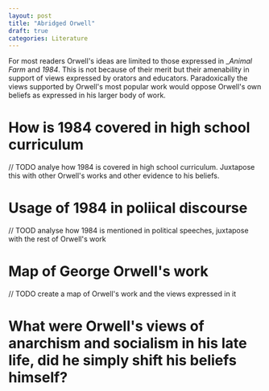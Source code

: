 ```yaml
---
layout: post
title: "Abridged Orwell"
draft: true
categories: Literature
---
```


For most readers Orwell's ideas are limited to those expressed in __Animal Farm_ and _1984_. This is not because of their merit but their amenability in support of views expressed by orators and educators. Paradoxically the views supported by Orwell's most popular work would oppose Orwell's own beliefs as expressed in his larger body of work.

# How is 1984 covered in high school curriculum

// TODO analye how 1984 is covered in high school curriculum. Juxtapose this with other Orwell's works and other evidence to his beliefs.

# Usage of 1984 in poliical discourse

// TOOD analyse how 1984 is mentioned in political speeches, juxtapose with the rest of Orwell's work

# Map of George Orwell's work

// TODO create a map of Orwell's work and the views expressed in it

# What were Orwell's views of anarchism and socialism in his late life, did he simply shift his beliefs himself?
